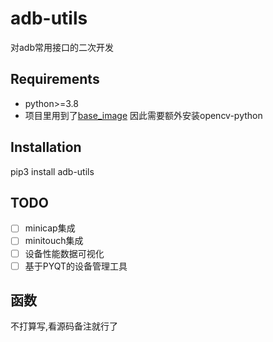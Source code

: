 # adb-utils

对adb常用接口的二次开发

## Requirements
- python>=3.8
- 项目里用到了[base_image](https://github.com/hakaboom/base_image) 因此需要额外安装opencv-python


## Installation
pip3 install adb-utils

## TODO
- [ ] minicap集成
- [ ] minitouch集成
- [ ] 设备性能数据可视化
- [ ] 基于PYQT的设备管理工具

## 函数
不打算写,看源码备注就行了
